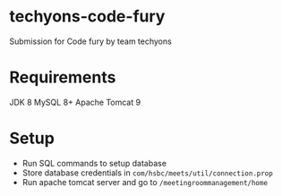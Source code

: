 # techyons-code-fury
Submission for Code fury by team techyons

# Requirements

JDK 8
MySQL 8+
Apache Tomcat 9

# Setup

- Run SQL commands to setup database
- Store database credentials in ```com/hsbc/meets/util/connection.prop```
- Run apache tomcat server and go to `/meetingroommanagement/home`
